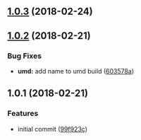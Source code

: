 <a name="1.0.3"></a>
## [1.0.3](https://github.com/adonisjs/adonis-msgpack-encoder/compare/v1.0.2...v1.0.3) (2018-02-24)



<a name="1.0.2"></a>
## [1.0.2](https://github.com/adonisjs/adonis-msgpack-encoder/compare/v1.0.1...v1.0.2) (2018-02-21)


### Bug Fixes

* **umd:** add name to umd build ([603578a](https://github.com/adonisjs/adonis-msgpack-encoder/commit/603578a))



<a name="1.0.1"></a>
## 1.0.1 (2018-02-21)


### Features

* initial commit ([99f923c](https://github.com/adonisjs/adonis-msgpack-encoder/commit/99f923c))



